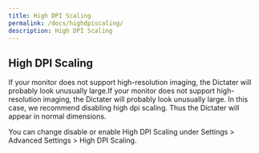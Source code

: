 ```yaml
---
title: High DPI Scaling
permalink: /docs/highdpiscaling/
description: High DPI Scaling
---
```


## High DPI Scaling

If your monitor does not support high-resolution imaging, the Dictater will probably look unusually large.If your monitor does not support high-resolution imaging, the Dictater will probably look unusually large.
In this case, we recommend disabling high dpi scaling. Thus the Dictater will appear in normal dimensions.

You can change disable or enable High DPI Scaling under Settings > Advanced Settings > High DPI Scaling. 